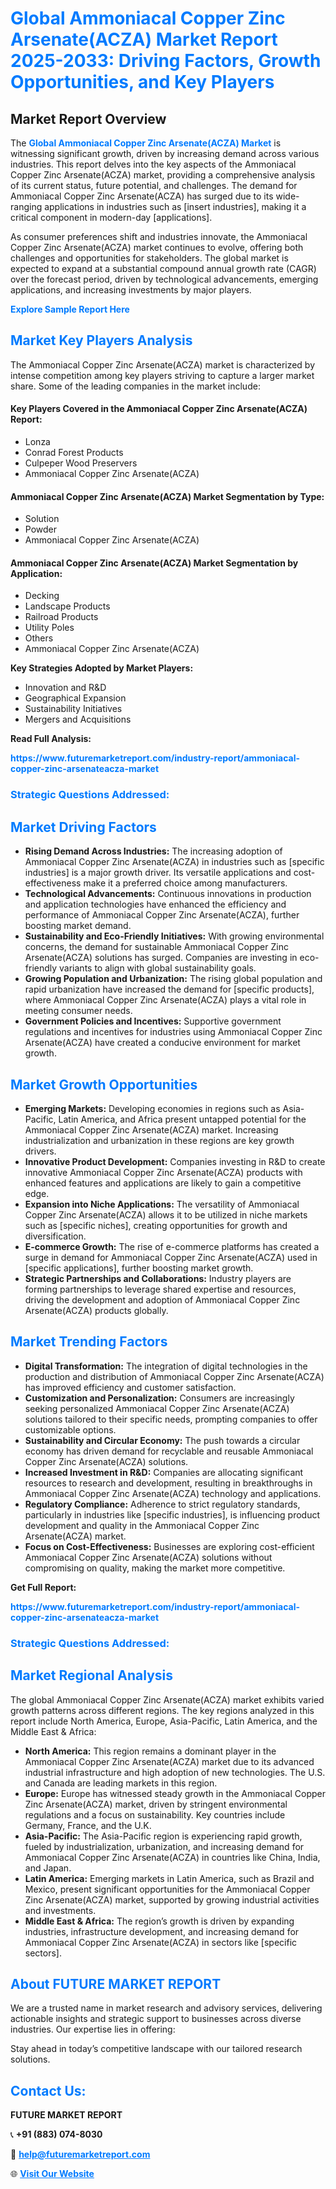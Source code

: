 <h1 style="color: #007BFF;">Global Ammoniacal Copper Zinc Arsenate(ACZA) Market Report 2025-2033: Driving Factors, Growth Opportunities, and Key Players</h1>

<section id="overview">
<h2>Market Report Overview</h2>
<p>The <a href="https://www.futuremarketreport.com/industry-report/ammoniacal-copper-zinc-arsenateacza-market" style="color: #007BFF; text-decoration: none;"><strong>Global Ammoniacal Copper Zinc Arsenate(ACZA) Market</strong></a> is witnessing significant growth, driven by increasing demand across various industries. This report delves into the key aspects of the Ammoniacal Copper Zinc Arsenate(ACZA) market, providing a comprehensive analysis of its current status, future potential, and challenges. The demand for Ammoniacal Copper Zinc Arsenate(ACZA) has surged due to its wide-ranging applications in industries such as [insert industries], making it a critical component in modern-day [applications].</p>
<p>As consumer preferences shift and industries innovate, the Ammoniacal Copper Zinc Arsenate(ACZA) market continues to evolve, offering both challenges and opportunities for stakeholders. The global market is expected to expand at a substantial compound annual growth rate (CAGR) over the forecast period, driven by technological advancements, emerging applications, and increasing investments by major players.</p>
</section>

<section id="overview">
<p><a href="https://www.futuremarketreport.com/request-sample/reportId=98834" style="color: #007BFF; text-decoration: none;"><strong>Explore Sample Report Here</strong></a></p>
</section>

<section id="key-players">
<h2 style="color: #007BFF;">Market Key Players Analysis</h2>
<p>The Ammoniacal Copper Zinc Arsenate(ACZA) market is characterized by intense competition among key players striving to capture a larger market share. Some of the leading companies in the market include:</p>
<h4>Key Players Covered in the Ammoniacal Copper Zinc Arsenate(ACZA) Report:</h4>
<ul><li>Lonza</li><li>Conrad Forest Products</li><li>Culpeper Wood Preservers</li><li>Ammoniacal Copper Zinc Arsenate(ACZA)</li></ul>
<h4>Ammoniacal Copper Zinc Arsenate(ACZA) Market Segmentation by Type:</h4>
<ul><li>Solution</li><li>Powder</li><li>Ammoniacal Copper Zinc Arsenate(ACZA)</li></ul>

<h4>Ammoniacal Copper Zinc Arsenate(ACZA) Market Segmentation by Application:</h4>
<ul><li>Decking</li><li>Landscape Products</li><li>Railroad Products</li><li>Utility Poles</li><li>Others</li><li>Ammoniacal Copper Zinc Arsenate(ACZA)</li></ul>
<p><strong>Key Strategies Adopted by Market Players:</strong></p>
<ul>
<li>Innovation and R&D</li>
<li>Geographical Expansion</li>
<li>Sustainability Initiatives</li>
<li>Mergers and Acquisitions</li>
</ul>
</section>

<section>
<p><strong>Read Full Analysis: </strong></p><a href="https://www.futuremarketreport.com/industry-report/ammoniacal-copper-zinc-arsenateacza-market" style="color: #007BFF; text-decoration: none;"><strong>https://www.futuremarketreport.com/industry-report/ammoniacal-copper-zinc-arsenateacza-market</strong></a>
<h3 style="color: #007BFF;">Strategic Questions Addressed:</h3>
</section>

<section id="driving-factors">
<h2 style="color: #007BFF;">Market Driving Factors</h2>
<ul>
<li><strong>Rising Demand Across Industries:</strong> The increasing adoption of Ammoniacal Copper Zinc Arsenate(ACZA) in industries such as [specific industries] is a major growth driver. Its versatile applications and cost-effectiveness make it a preferred choice among manufacturers.</li>
<li><strong>Technological Advancements:</strong> Continuous innovations in production and application technologies have enhanced the efficiency and performance of Ammoniacal Copper Zinc Arsenate(ACZA), further boosting market demand.</li>
<li><strong>Sustainability and Eco-Friendly Initiatives:</strong> With growing environmental concerns, the demand for sustainable Ammoniacal Copper Zinc Arsenate(ACZA) solutions has surged. Companies are investing in eco-friendly variants to align with global sustainability goals.</li>
<li><strong>Growing Population and Urbanization:</strong> The rising global population and rapid urbanization have increased the demand for [specific products], where Ammoniacal Copper Zinc Arsenate(ACZA) plays a vital role in meeting consumer needs.</li>
<li><strong>Government Policies and Incentives:</strong> Supportive government regulations and incentives for industries using Ammoniacal Copper Zinc Arsenate(ACZA) have created a conducive environment for market growth.</li>
</ul>
</section>

<section id="growth-opportunities">
<h2 style="color: #007BFF;">Market Growth Opportunities</h2>
<ul>
<li><strong>Emerging Markets:</strong> Developing economies in regions such as Asia-Pacific, Latin America, and Africa present untapped potential for the Ammoniacal Copper Zinc Arsenate(ACZA) market. Increasing industrialization and urbanization in these regions are key growth drivers.</li>
<li><strong>Innovative Product Development:</strong> Companies investing in R&D to create innovative Ammoniacal Copper Zinc Arsenate(ACZA) products with enhanced features and applications are likely to gain a competitive edge.</li>
<li><strong>Expansion into Niche Applications:</strong> The versatility of Ammoniacal Copper Zinc Arsenate(ACZA) allows it to be utilized in niche markets such as [specific niches], creating opportunities for growth and diversification.</li>
<li><strong>E-commerce Growth:</strong> The rise of e-commerce platforms has created a surge in demand for Ammoniacal Copper Zinc Arsenate(ACZA) used in [specific applications], further boosting market growth.</li>
<li><strong>Strategic Partnerships and Collaborations:</strong> Industry players are forming partnerships to leverage shared expertise and resources, driving the development and adoption of Ammoniacal Copper Zinc Arsenate(ACZA) products globally.</li>
</ul>
</section>

<section id="trending-factors">
<h2 style="color: #007BFF;">Market Trending Factors</h2>
<ul>
<li><strong>Digital Transformation:</strong> The integration of digital technologies in the production and distribution of Ammoniacal Copper Zinc Arsenate(ACZA) has improved efficiency and customer satisfaction.</li>
<li><strong>Customization and Personalization:</strong> Consumers are increasingly seeking personalized Ammoniacal Copper Zinc Arsenate(ACZA) solutions tailored to their specific needs, prompting companies to offer customizable options.</li>
<li><strong>Sustainability and Circular Economy:</strong> The push towards a circular economy has driven demand for recyclable and reusable Ammoniacal Copper Zinc Arsenate(ACZA) solutions.</li>
<li><strong>Increased Investment in R&D:</strong> Companies are allocating significant resources to research and development, resulting in breakthroughs in Ammoniacal Copper Zinc Arsenate(ACZA) technology and applications.</li>
<li><strong>Regulatory Compliance:</strong> Adherence to strict regulatory standards, particularly in industries like [specific industries], is influencing product development and quality in the Ammoniacal Copper Zinc Arsenate(ACZA) market.</li>
<li><strong>Focus on Cost-Effectiveness:</strong> Businesses are exploring cost-efficient Ammoniacal Copper Zinc Arsenate(ACZA) solutions without compromising on quality, making the market more competitive.</li>
</ul>
</section>

<section>
<p><strong>Get Full Report: </strong></p><a href="https://www.futuremarketreport.com/industry-report/ammoniacal-copper-zinc-arsenateacza-market" style="color: #007BFF; text-decoration: none;"><strong>https://www.futuremarketreport.com/industry-report/ammoniacal-copper-zinc-arsenateacza-market</strong></a>
<h3 style="color: #007BFF;">Strategic Questions Addressed:</h3>
</section>


<section id="regional-analysis">
<h2 style="color: #007BFF;">Market Regional Analysis</h2>
<p>The global Ammoniacal Copper Zinc Arsenate(ACZA) market exhibits varied growth patterns across different regions. The key regions analyzed in this report include North America, Europe, Asia-Pacific, Latin America, and the Middle East & Africa:</p>
<ul>
<li><strong>North America:</strong> This region remains a dominant player in the Ammoniacal Copper Zinc Arsenate(ACZA) market due to its advanced industrial infrastructure and high adoption of new technologies. The U.S. and Canada are leading markets in this region.</li>
<li><strong>Europe:</strong> Europe has witnessed steady growth in the Ammoniacal Copper Zinc Arsenate(ACZA) market, driven by stringent environmental regulations and a focus on sustainability. Key countries include Germany, France, and the U.K.</li>
<li><strong>Asia-Pacific:</strong> The Asia-Pacific region is experiencing rapid growth, fueled by industrialization, urbanization, and increasing demand for Ammoniacal Copper Zinc Arsenate(ACZA) in countries like China, India, and Japan.</li>
<li><strong>Latin America:</strong> Emerging markets in Latin America, such as Brazil and Mexico, present significant opportunities for the Ammoniacal Copper Zinc Arsenate(ACZA) market, supported by growing industrial activities and investments.</li>
<li><strong>Middle East & Africa:</strong> The region’s growth is driven by expanding industries, infrastructure development, and increasing demand for Ammoniacal Copper Zinc Arsenate(ACZA) in sectors like [specific sectors].</li>
</ul>
</section>

<footer>
<h2 style="color: #007BFF;">About FUTURE MARKET REPORT</h2>
<p>We are a trusted name in market research and advisory services, delivering actionable insights and strategic support to businesses across diverse industries. Our expertise lies in offering:</p>

<p>Stay ahead in today’s competitive landscape with our tailored research solutions.</p>

<h2 style="color: #007BFF;">Contact Us:</h2>
<p><strong>FUTURE MARKET REPORT</strong></p>
<p>📞 <strong>+91 (883) 074-8030</strong></p>
<p>📧 <strong><a href="mailto:help@futuremarketreport.com" style="color: #007BFF;">help@futuremarketreport.com</a></strong></p>
<p>🌐 <strong><a href="https://www.futuremarketreport.com/" style="color: #007BFF;">Visit Our Website</a></strong></p>
</footer>